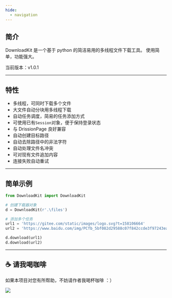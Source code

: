 ```yaml
---
hide:
  - navigation
---
```


## 简介

DownloadKit 是一个基于 python 的简洁易用的多线程文件下载工具。
使用简单，功能强大。

当前版本：v1.0.1

---

## 特性

- 多线程，可同时下载多个文件
- 大文件自动分块用多线程下载
- 自动任务调度，简易的任务添加方式
- 可使用已有`Session`对象，便于保持登录状态
- 与 DrissionPage 良好兼容
- 自动创建目标路径
- 自动去除路径中的非法字符
- 自动处理文件名冲突
- 可对现有文件追加内容
- 连接失败自动重试

---

## 简单示例

```python
from DownloadKit import DownloadKit

# 创建下载器对象
d = DownloadKit(r'.\files')

# 添加多个任务
url1 = 'https://gitee.com/static/images/logo.svg?t=158106664'
url2 = 'https://www.baidu.com/img/PCfb_5bf082d29588c07f842ccde3f97243ea.png'

d.download(url1)
d.download(url2)
```

---

## ☕ 请我喝咖啡

如果本项目对您有所帮助，不妨请作者我喝杯咖啡 ：）

![](http://g1879.gitee.io/drissionpagedocs/imgs/code.jpg)